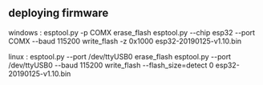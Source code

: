 ## deploying firmware

windows :
esptool.py -p COMX erase_flash
esptool.py --chip esp32 --port COMX --baud 115200 write_flash -z 0x1000 esp32-20190125-v1.10.bin

linux : 
esptool.py --port /dev/ttyUSB0 erase_flash
esptool.py --port /dev/ttyUSB0 --baud 115200 write_flash --flash_size=detect 0 esp32-20190125-v1.10.bin
